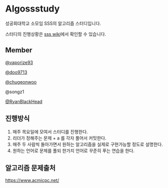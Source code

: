 # Algossstudy

성공회대학교 소모임 SSS의 알고리즘 스터디입니다.

스터디의 진행상황은 [sss wiki](https://skhu-sss.github.io/wiki/studies/algorithm/)에서 확인할 수 있습니다.



## Member

[@vaporize93](https://github.com/vaporize93)

[@doo9713](https://github.com/doo9713)

[@chugeonwoo](https://github.com/chugeonwoo)

@songz1

[@RyanBlackHead](https://github.com/RyanBlackHead)



## 진행방식

1. 매주 목요일에 모여서 스터디를 진행한다.
2. 리더가 정해주는 문제 + a 를 각자 풀어서 커밋한다.
3. 매주 두 사람씩 돌아가면서 원하는 알고리즘을 실제로 구현가능할 정도로 설명한다.
4. 원하는 언어로 문제를 풀되 한가지 언어로 꾸준히 푸는 연습을 한다.



## 알고리즘 문제출처

https://www.acmicpc.net/

